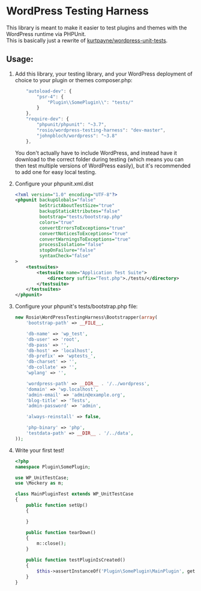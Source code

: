 WordPress Testing Harness
===

This library is meant to make it easier to test plugins and themes with the WordPress runtime via PHPUnit.  
This is basically just a rewrite of [kurtpayne/wordpress-unit-tests](https://github.com/kurtpayne/wordpress-unit-tests).

Usage:
---

1. Add this library, your testing library, and your WordPress deployment of choice to your plugin or themes composer.php:
	```javascript
		"autoload-dev": {
			"psr-4": {
				"Plugin\\SomePlugin\\": "tests/"
			}
		},
		"require-dev": {
			"phpunit/phpunit": "~3.7",
			"rosio/wordpress-testing-harness": "dev-master",
			"johnpbloch/wordpress": "~3.8"
		},
	```
	You don't actually have to include WordPress, and instead have it download to the correct folder during testing (which means you can then test multiple versions of WordPress easily), but it's recommended to add one for easy local testing.

2. Configure your phpunit.xml.dist
	```xml
	<?xml version="1.0" encoding="UTF-8"?>
	<phpunit backupGlobals="false"
	         beStrictAboutTestSize="true"
	         backupStaticAttributes="false"
	         bootstrap="tests/bootstrap.php"
	         colors="true"
	         convertErrorsToExceptions="true"
	         convertNoticesToExceptions="true"
	         convertWarningsToExceptions="true"
	         processIsolation="false"
	         stopOnFailure="false"
	         syntaxCheck="false"
	>
	    <testsuites>
	        <testsuite name="Application Test Suite">
	            <directory suffix="Test.php">./tests/</directory>
	        </testsuite>
	    </testsuites>
	</phpunit>

	```

3. Configure your phpunit's tests/bootstrap.php file:
	```php
	new Rosio\WordPressTestingHarness\Bootstrapper(array(
		'bootstrap-path' => __FILE__,

		'db-name' => 'wp_test',
		'db-user' => 'root',
		'db-pass' => '',
		'db-host' => 'localhost',
		'db-prefix' => 'wptests_',
		'db-charset' => '',
		'db-collate' => '',
		'wplang' => '',

		'wordpress-path' => __DIR__ . '/../wordpress',
		'domain' => 'wp.localhost',
		'admin-email' => 'admin@example.org',
		'blog-title' => 'Tests',
		'admin-password' => 'admin',

		'always-reinstall' => false,

		'php-binary' => 'php',
		'testdata-path' => __DIR__ . '/../data',
	));
	```

4. Write your first test!
	```php
	<?php
	namespace Plugin\SomePlugin;

	use WP_UnitTestCase;
	use \Mockery as m;

	class MainPluginTest extends WP_UnitTestCase
	{
		public function setUp()
		{

		}

		public function tearDown()
		{
			m::close();
		}

		public function testPluginIsCreated()
		{
			$this->assertInstanceOf('Plugin\SomePlugin\MainPlugin', getSomePlugin());
		}
	}
	```
